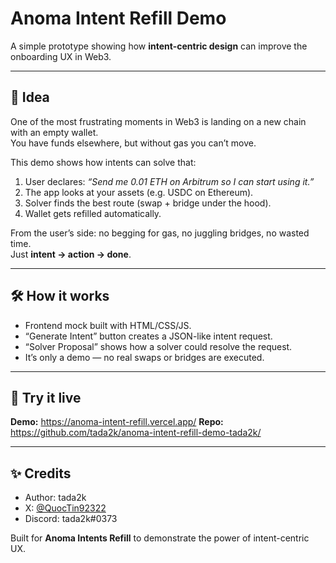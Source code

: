 # Anoma Intent Refill Demo

A simple prototype showing how **intent-centric design** can improve the onboarding UX in Web3.

---

## 🎯 Idea

One of the most frustrating moments in Web3 is landing on a new chain with an empty wallet.  
You have funds elsewhere, but without gas you can’t move.  

This demo shows how intents can solve that:

1. User declares: *“Send me 0.01 ETH on Arbitrum so I can start using it.”*  
2. The app looks at your assets (e.g. USDC on Ethereum).  
3. Solver finds the best route (swap + bridge under the hood).  
4. Wallet gets refilled automatically.  

From the user’s side: no begging for gas, no juggling bridges, no wasted time.  
Just **intent → action → done**.

---

## 🛠️ How it works

- Frontend mock built with HTML/CSS/JS.  
- “Generate Intent” button creates a JSON-like intent request.  
- “Solver Proposal” shows how a solver could resolve the request.  
- It’s only a demo — no real swaps or bridges are executed.  

---

## 🚀 Try it live

**Demo:** https://anoma-intent-refill.vercel.app/
**Repo:** https://github.com/tada2k/anoma-intent-refill-demo-tada2k/

---

## ✨ Credits

- Author: tada2k  
- X: [@QuocTin92322](https://x.com/QuocTin92322)  
- Discord: tada2k#0373 

Built for **Anoma Intents Refill** to demonstrate the power of intent-centric UX.
